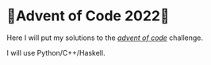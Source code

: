 # 🎄Advent of Code 2022🎄

Here I will put my solutions to the [_advent of code_](https://adventofcode.com/2022) challenge.

I will use Python/C++/Haskell.
